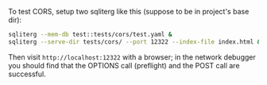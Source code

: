 To test CORS, setup two sqliterg like this (suppose to be in project's base dir):

```bash
sqliterg --mem-db test::tests/cors/test.yaml &
sqliterg --serve-dir tests/cors/ --port 12322 --index-file index.html &
```

Then visit `http://localhost:12322` with a browser; in the network debugger you should find that the OPTIONS call (preflight) and the POST call are successful.